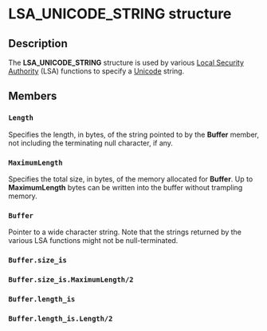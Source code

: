 # LSA_UNICODE_STRING structure

## Description

The **LSA_UNICODE_STRING** structure is used by various [Local Security Authority](https://learn.microsoft.com/windows/desktop/SecGloss/l-gly) (LSA) functions to specify a [Unicode](https://learn.microsoft.com/windows/desktop/SecGloss/u-gly) string.

## Members

### `Length`

Specifies the length, in bytes, of the string pointed to by the **Buffer** member, not including the terminating null character, if any.

### `MaximumLength`

Specifies the total size, in bytes, of the memory allocated for **Buffer**. Up to **MaximumLength** bytes can be written into the buffer without trampling memory.

### `Buffer`

Pointer to a wide character string. Note that the strings returned by the various LSA functions might not be null-terminated.

### `Buffer.size_is`

### `Buffer.size_is.MaximumLength/2`

### `Buffer.length_is`

### `Buffer.length_is.Length/2`